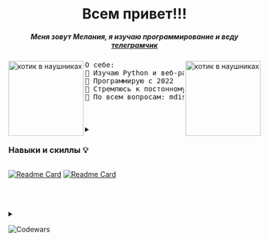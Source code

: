 <b><h1 align='center'>Всем привет!!!</h1></b>
<h5 align='center' >Меня зовут Мелания, я изучаю программирование и веду <a href='https://t.me/IT_for_breakfast'>телеграмчик</a></h5>
<img src='https://otzz.ru/wp-content/uploads/2023/12/kotenok-za-kompiuterom-1.webp' alt='котик в наушниках' height=150px align='left'>
<img src='https://flomaster.top/uploads/posts/2023-01/1673573482_flomaster-club-p-kot-za-kompyuterom-risunok-oboi-2.jpg' alt='котик в наушниках' height=150px align='right'>
<pre>
О себе:
🌸 Изучаю Python и веб-разработку
🌱 Программирую с 2022
🌟 Стремлюсь к постонному саморазвитию и не боюсь нового
💬 По всем вопросам: mdiscool1@mail.ru
</pre>
<br></br>
<details>
  <summary>
    <h3>Навыки и скиллы 💡</h3>
  </summary>
  <details>
    <summary>
  
  ![Python](https://img.shields.io/badge/python-3670A0?style=for-the-badge&logo=python&logoColor=ffdd54)
    </summary>
  ![Bootstrap](https://img.shields.io/badge/bootstrap-%238511FA.svg?style=for-the-badge&logo=bootstrap&logoColor=white)
    ![Flask](https://img.shields.io/badge/flask-%23000.svg?style=for-the-badge&logo=flask&logoColor=white)
    
  </details>
  <details>
    <summary>
      <p>web 🧩</p>
    </summary>
  <p>В процессе изучения</p>
  
  ![HTML5](https://img.shields.io/badge/html5-%23E34F26.svg?style=for-the-badge&logo=html5&logoColor=white)
    ![CSS3](https://img.shields.io/badge/css3-%231572B6.svg?style=for-the-badge&logo=css3&logoColor=white)
    ![JavaScript](https://img.shields.io/badge/javascript-%23323330.svg?style=for-the-badge&logo=javascript&logoColor=%23F7DF1E)
  </details>

  <details>
    <summary>
      <p>Редакторы кода и инструменты 🛠</p>
    </summary>
  
  ![Visual Studio Code](https://img.shields.io/badge/Visual%20Studio%20Code-0078d7.svg?style=for-the-badge&logo=visual-studio-code&logoColor=white)
  ![GitHub](https://img.shields.io/badge/github-%23121011.svg?style=for-the-badge&logo=github&logoColor=white)
  ![Stack Overflow](https://img.shields.io/badge/-Stackoverflow-FE7A16?style=for-the-badge&logo=stack-overflow&logoColor=white)
  ![Notion](https://img.shields.io/badge/Notion-%23000000.svg?style=for-the-badge&logo=notion&logoColor=white)
  ![Canva](https://img.shields.io/badge/Canva-%2300C4CC.svg?style=for-the-badge&logo=Canva&logoColor=white)
  </details>  
</details>

[![Readme Card](https://github-readme-stats.vercel.app/api/pin/?username=dornup&repo=python&theme=jolly)](https://github.com/dornup/python)
[![Readme Card](https://github-readme-stats.vercel.app/api/pin/?username=dornup&repo=python-web&theme=jolly)](https://github.com/dornup/python-web)

<br></br>

<details>
  <summary>

  ![Codewars](https://img.shields.io/badge/Codewars-B1361E?style=for-the-badge&logo=codewars&logoColor=grey)
  </summary>
  
<img src='https://www.codewars.com/users/dornup/badges/large' width='50%' align='center'>
<p></p>

[![Github Readme Codewars](https://codewars-stats-ignacio-cuadra.vercel.app/?username=dornup&theme=dark)](https://github.com/ignacio-cuadra/github-readme-codewars)
</details>
